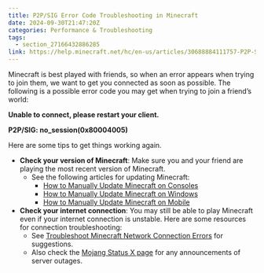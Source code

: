 ```yaml
---
title: P2P/SIG Error Code Troubleshooting in Minecraft
date: 2024-09-30T21:47:20Z
categories: Performance & Troubleshooting
tags:
  - section_27166432886285
link: https://help.minecraft.net/hc/en-us/articles/30688884111757-P2P-SIG-Error-Code-Troubleshooting-in-Minecraft
---
```


Minecraft is best played with friends, so when an error appears when trying to join them, we want to get you connected as soon as possible. The following is a possible error code you may get when trying to join a friend’s world:

**Unable to connect, please restart your client.**

**P2P/SIG: no_session(0x80004005)**

Here are some tips to get things working again.

- **Check your version of Minecraft**: Make sure you and your friend are playing the most recent version of Minecraft.
  - See the following articles for updating Minecraft:
    - [How to Manually Update Minecraft on Consoles](../Download-Install/Manually-Update-Minecraft-on-Consoles.md)
    - [How to Manually Update Minecraft on Windows](../Download-Install/Manually-Update-Minecraft-on-Windows.md)
    - [How to Manually Update Minecraft on Mobile](../Download-Install/Manually-Update-Minecraft-on-Mobile-Devices.md)
- **Check your internet connection**: You may still be able to play Minecraft even if your internet connection is unstable. Here are some resources for connection troubleshooting:
  - See [Troubleshoot Minecraft Network Connection Errors](./Troubleshoot-Minecraft-Network-Connection-Errors.md) for suggestions.
  - Also check the [Mojang Status X page](https://x.com/MojangStatus) for any announcements of server outages.
